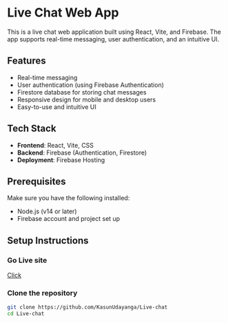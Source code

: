 # Live Chat Web App

This is a live chat web application built using React, Vite, and Firebase. The app supports real-time messaging, user authentication, and an intuitive UI.

## Features

- Real-time messaging
- User authentication (using Firebase Authentication)
- Firestore database for storing chat messages
- Responsive design for mobile and desktop users
- Easy-to-use and intuitive UI

## Tech Stack

- **Frontend**: React, Vite, CSS
- **Backend**: Firebase (Authentication, Firestore)
- **Deployment**: Firebase Hosting

## Prerequisites

Make sure you have the following installed:

- Node.js (v14 or later)
- Firebase account and project set up

## Setup Instructions


### Go Live site
[Click](https://live-chat-s8vs.onrender.com)

### Clone the repository

```bash
git clone https://github.com/KasunUdayanga/Live-chat
cd Live-chat 



